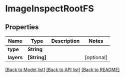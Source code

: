 # ImageInspectRootFS

## Properties
Name | Type | Description | Notes
------------ | ------------- | ------------- | -------------
**type** | **String** |  | 
**layers** | **[String]** |  | [optional] 

[[Back to Model list]](../README.md#documentation-for-models) [[Back to API list]](../README.md#documentation-for-api-endpoints) [[Back to README]](../README.md)


